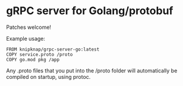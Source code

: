 # gRPC server for Golang/protobuf

Patches welcome!

Example usage:

```docker
FROM knipknap/grpc-server-go:latest
COPY service.proto /proto 
COPY go.mod pkg /app
```

Any .proto files that you put into the /proto folder will automatically be compiled on startup,
using protoc.
